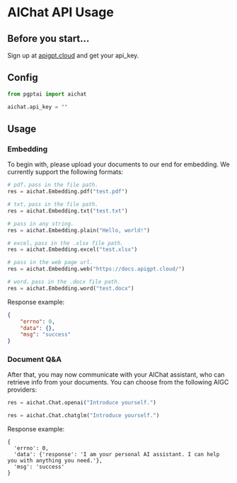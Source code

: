 # AIChat API Usage

## Before you start...
Sign up at [apigpt.cloud](https://apigpt.cloud/) and get your api_key.

## Config

```python
from pgptai import aichat

aichat.api_key = ""
```

## Usage

### Embedding
To begin with, please upload your documents to our end for embedding. We currently support the following formats:
```python
# pdf，pass in the file path.
res = aichat.Embedding.pdf("test.pdf")

# txt，pass in the file path.
res = aichat.Embedding.txt("test.txt")

# pass in any string.
res = aichat.Embedding.plain("Hello, world!")

# excel，pass in the .xlsx file path.
res = aichat.Embedding.excel("test.xlsx")

# pass in the web page url.
res = aichat.Embedding.web("https://docs.apigpt.cloud/")

# word，pass in the .docx file path.
res = aichat.Embedding.word("test.docx")
```
Response example:
```json
{
    "errno": 0,
    "data": {},
    "msg": "success"
}
```

### Document Q&A

After that, you may now communicate with your AIChat assistant, who can retrieve info from your documents. You can choose from the following AIGC providers:
```python
res = aichat.Chat.openai("Introduce yourself.")

res = aichat.Chat.chatglm("Introduce yourself.")
```
Response example:
```json5
{
  'errno': 0, 
  'data': {'response': 'I am your personal AI assistant. I can help you with anything you need.'}, 
  'msg': 'success'
}
```